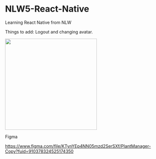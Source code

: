 # NLW5-React-Native
Learning React Native from NLW

Things to add: Logout and changing avatar.

<img src="https://imgur.com/a/QTcyu2g"  width="300" height="300"/>

Figma 

https://www.figma.com/file/KTynYEp4NN05mzd2SerSXf/PlantManager-Copy?fuid=910378324525174350
